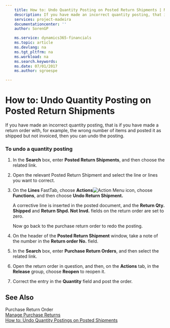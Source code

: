 ```yaml
---
    title: How to: Undo Quantity Posting on Posted Return Shipments | Microsoft Docs
    description: If you have made an incorrect quantity posting, that is if you have made a return order with, for example, the wrong number of items and posted it as shipped but not invoiced, then you can undo the posting.
    services: project-madeira
    documentationcenter: ''
    author: SorenGP

    ms.service: dynamics365-financials
    ms.topic: article
    ms.devlang: na
    ms.tgt_pltfrm: na
    ms.workload: na
    ms.search.keywords:
    ms.date: 07/01/2017
    ms.author: sgroespe

---
```

# How to: Undo Quantity Posting on Posted Return Shipments
If you have made an incorrect quantity posting, that is if you have made a return order with, for example, the wrong number of items and posted it as shipped but not invoiced, then you can undo the posting.  
  
### To undo a quantity posting  
  
1.  In the **Search** box, enter **Posted Return Shipments**, and then choose the related link.  
  
2.  Open the relevant Posted Return Shipment and select the line or lines you want to correct.  
  
3.  On the **Lines** FastTab, choose **Actions**![Action Menu icon](../media/actionmenuicon.png "actionMenuIcon"), choose **Functions**, and then choose **Undo Return Shipment.**  
  
     A corrective line is inserted in the posted document, and the **Return Qty. Shipped** and **Return Shpd. Not Invd.** fields on the return order are set to zero.  
  
     Now go back to the purchase return order to redo the posting.  
  
4.  On the header of the **Posted Return Shipment** window, take a note of the number in the **Return order No.** field.  
  
5.  In the **Search** box, enter **Purchase Return Orders**, and then select the related link.  
  
6.  Open the return order in question, and then, on the **Actions** tab, in the **Release** group, choose **Reopen** to reopen it.  
  
7.  Correct the entry in the **Quantity** field and post the order.  
  
## See Also  
 Purchase Return Order   
 [Manage Purchase Returns](../manage-purchase-returns.md)   
 [How to: Undo Quantity Postings on Posted Shipments](../how-to-undo-quantity-postings-on-posted-shipments.md)